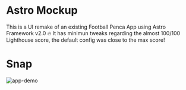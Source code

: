 # Astro Mockup
This is a UI remake of an existing Football Penca App using Astro Framework v2.0 🔥
It has minimun tweaks regarding the almost 100/100 Lighthouse score, the default config was close to the max score!

# Snap

![app-demo](https://user-images.githubusercontent.com/39607414/228947557-0a664983-f5c5-410a-87c9-4714596efe68.gif)
